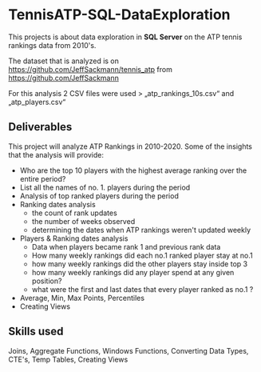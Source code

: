 # TennisATP-SQL-DataExploration
This projects is about data exploration in **SQL Server** on the ATP tennis rankings data from 2010's.

The dataset that is analyzed is on https://github.com/JeffSackmann/tennis_atp from https://github.com/JeffSackmann 

For this analysis 2 CSV files were used > „atp_rankings_10s.csv“ and „atp_players.csv“

## Deliverables
This project will analyze ATP Rankings in 2010-2020.
Some of the insights that the analysis will provide:
-	Who are the top 10 players with the highest average ranking over the entire period?
-	List all the names of no. 1. players during the period
-	Analysis of top ranked players during the period
-	Ranking dates analysis  
     - the count of rank updates
     - the number of weeks observed
     - determining the dates when ATP rankings weren't updated weekly
-	Players  & Ranking dates analysis
     - Data when players became rank 1 and previous rank data
     - How many weekly rankings did each no.1 ranked player stay at no.1
     - how many weekly rankings did the other players stay inside top 3
     - how many weekly rankings did any player spend at any given position?
     - what were the first and last dates that every player ranked as no.1 ?
-	Average, Min, Max Points, Percentiles
-	Creating Views

## Skills used 
Joins, Aggregate Functions, Windows Functions, Converting Data Types, CTE's, Temp Tables, Creating Views
